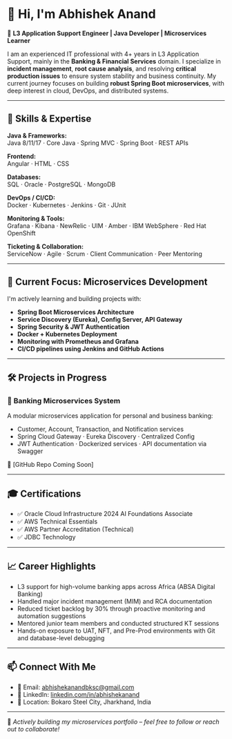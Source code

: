 # 👋 Hi, I'm Abhishek Anand

🎯 **L3 Application Support Engineer | Java Developer | Microservices Learner**

I am an experienced IT professional with 4+ years in L3 Application Support, mainly in the **Banking & Financial Services** domain. I specialize in **incident management**, **root cause analysis**, and resolving **critical production issues** to ensure system stability and business continuity. My current journey focuses on building **robust Spring Boot microservices**, with deep interest in cloud, DevOps, and distributed systems.

---

## 🔧 Skills & Expertise

**Java & Frameworks:**  
Java 8/11/17 · Core Java · Spring MVC · Spring Boot · REST APIs

**Frontend:**  
Angular · HTML · CSS

**Databases:**  
SQL · Oracle · PostgreSQL · MongoDB

**DevOps / CI/CD:**  
Docker · Kubernetes · Jenkins · Git · JUnit

**Monitoring & Tools:**  
Grafana · Kibana · NewRelic · UIM · Amber · IBM WebSphere · Red Hat OpenShift

**Ticketing & Collaboration:**  
ServiceNow · Agile · Scrum · Client Communication · Peer Mentoring

---

## 🚀 Current Focus: Microservices Development

I'm actively learning and building projects with:
- **Spring Boot Microservices Architecture**
- **Service Discovery (Eureka), Config Server, API Gateway**
- **Spring Security & JWT Authentication**
- **Docker + Kubernetes Deployment**
- **Monitoring with Prometheus and Grafana**
- **CI/CD pipelines using Jenkins and GitHub Actions**

---

## 🛠️ Projects in Progress

### 🔹 **Banking Microservices System**
A modular microservices application for personal and business banking:
- Customer, Account, Transaction, and Notification services
- Spring Cloud Gateway · Eureka Discovery · Centralized Config
- JWT Authentication · Dockerized services · API documentation via Swagger

🔗 [GitHub Repo Coming Soon]

---

## 🎓 Certifications

- ✅ Oracle Cloud Infrastructure 2024 AI Foundations Associate  
- ✅ AWS Technical Essentials  
- ✅ AWS Partner Accreditation (Technical)  
- ✅ JDBC Technology

---

## 📈 Career Highlights

- L3 support for high-volume banking apps across Africa (ABSA Digital Banking)  
- Handled major incident management (MIM) and RCA documentation  
- Reduced ticket backlog by 30% through proactive monitoring and automation suggestions  
- Mentored junior team members and conducted structured KT sessions  
- Hands-on exposure to UAT, NFT, and Pre-Prod environments with Git and database-level debugging

---

## 📫 Connect With Me

- 📧 Email: abhishekanandbksc@gmail.com  
- 🔗 LinkedIn: [linkedin.com/in/abhishekanand](https://www.linkedin.com/in/abhishekanand)  
- 💼 Location: Bokaro Steel City, Jharkhand, India

---

📌 *Actively building my microservices portfolio – feel free to follow or reach out to collaborate!*

